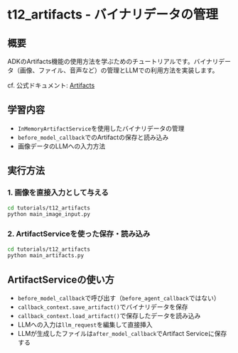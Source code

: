 # t12_artifacts - バイナリデータの管理

## 概要
ADKのArtifacts機能の使用方法を学ぶためのチュートリアルです。バイナリデータ（画像、ファイル、音声など）の管理とLLMでの利用方法を実装します。

cf. 公式ドキュメント: [Artifacts](https://google.github.io/adk-docs/artifacts/)

## 学習内容
- `InMemoryArtifactService`を使用したバイナリデータの管理
- `before_model_callback`でのArtifactの保存と読み込み
- 画像データのLLMへの入力方法

## 実行方法

### 1. 画像を直接入力として与える
```bash
cd tutorials/t12_artifacts
python main_image_input.py
```

### 2. ArtifactServiceを使った保存・読み込み
```bash
cd tutorials/t12_artifacts
python main_artifacts.py
```

## ArtifactServiceの使い方
- `before_model_callback`で呼び出す（`before_agent_callback`ではない）
- `callback_context.save_artifact()`でバイナリデータを保存
- `callback_context.load_artifact()`で保存したデータを読み込み
- LLMへの入力は`llm_request`を編集して直接挿入
- LLMが生成したファイルは`after_model_callback`でArtifact Serviceに保存する
